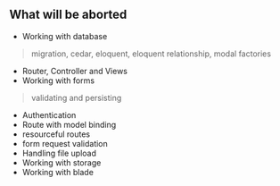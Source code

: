 ## What will be aborted

- Working with database
> migration, cedar, eloquent, eloquent relationship, modal factories
- Router, Controller and Views
- Working with forms
> validating and persisting
- Authentication
- Route with model binding
- resourceful routes
- form request validation
- Handling file upload
- Working with storage
- Working with blade